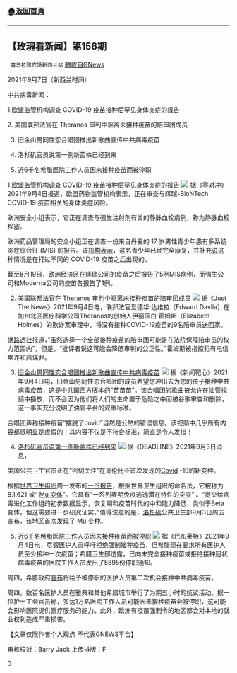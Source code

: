 ###  [:house:返回首頁](https://github.com/ourhimalayas/txt)
---


## 【玫瑰看新闻】第156期
` 喜马拉雅农场新西兰站` [轉載自GNews](https://gnews.org/zh-hans/1523940/)

2021年9月7日（新西兰时间）

中共病毒新闻：

1.欧盟监管机构调查 COVID-19 疫苗接种后罕见身体炎症的报告

2. 美国联邦法官在 Theranos 审判中驱离未接种疫苗的陪审团成员

3. 旧金山男同性恋合唱团推出新歌曲宣传中共病毒疫苗

4. 洛杉矶官员说第一例新菌株已经到来

5. 近6千名希腊医院工作人员因未接种疫苗而被停职

1.[欧盟监管机构调查 COVID-19 疫苗接种后罕见身体炎症的报告](https://www.zerohedge.com/covid-19/reports-rare-body-inflammation-after-covid-19-vaccinations-being-investigated-eu-watchdog)
![](https://assets.gnews.org/wp-content/uploads/2021/09/图片-1-7.jpg)
据《零对冲》2021年9月4日报道，欧盟药物监管机构表示，正在审查与辉瑞-BioNTech COVID-19 疫苗相关的身体炎症风险。

欧洲安全小组表示，它正在调查与强生注射剂有关的静脉血栓病例，称为静脉血栓栓塞。

欧洲药品管理局的安全小组正在调查一份来自丹麦的 17 岁男性青少年患有多系统炎症综合征 (MIS) 的报告。该[机构表示](https://www.ema.europa.eu/en/news/meeting-highlights-pharmacovigilance-risk-assessment-committee-prac-30-august-2-september-2021)，这名青少年已经完全康复，并补充[说](https://www.ema.europa.eu/en/news/meeting-highlights-pharmacovigilance-risk-assessment-committee-prac-30-august-2-september-2021)这种情况是在打过不同的 COVID-19 疫苗之后出现的。

截至8月19日，欧洲经济区在辉瑞公司的疫苗之后报告了5例MIS病例，而强生公司和Moderna公司的疫苗各报告了1例。

2. 美国联邦法官在 Theranos 审判中驱离未接种疫苗的陪审团成员
![](https://assets.gnews.org/wp-content/uploads/2021/09/图片-2-3.jpg)
据《Just The News》2021年9月4日电，联邦法官爱德华·达维拉（Edward Davila）在加州北区医疗科学公司Theranos的创始人伊丽莎白·霍姆斯（Elizabeth Holmes）的欺诈案审理中，将没有接种COVID-19疫苗的9名陪审员送回家。

据[路透社](https://www.reuters.com/world/us/theranos-judge-requires-covid-shots-jurors-will-that-skew-jury-pool-2021-09-02/)报道，”虽然选择一个全部接种疫苗的陪审团可能是在法院保障陪审员的权力范围内”，但是，“批评者说这可能会降低审判的公正性。”霍姆斯被指控犯有电信欺诈和共谋罪。

3. [旧金山男同性恋合唱团推出新歌曲宣传中共病毒疫苗](https://www.newstarget.com/2021-09-04-san-francisco-gay-chorus-propaganda-vaccinated-covid.html)
![](https://assets.gnews.org/wp-content/uploads/2021/09/图片-3-3.jpg)
据《新闻靶心》2021年9月4日电，旧金山男同性恋合唱团的成员希望您冲出去为您的孩子接种中共病毒疫苗，这是中共国西方版本的“苗苗苗”。该合唱团的歌曲被允许在油管视频中播放，而不会因为他们将人们的生命置于危险之中而被谷歌审查和删除，这一事实充分说明了油管平台的双重标准。

合唱团声称接种疫苗“摆脱了covid”当然是公然的错误信息。该视频中几乎所有内容都很明显是虚假的！其内容不仅是不符合标准，简直是令人发指！

4. [洛杉矶官员说第一例新菌株已经到来](https://deadline.com/2021/09/mu-variant-los-angeles-first-cases-new-covid-1234827340/)
![](https://assets.gnews.org/wp-content/uploads/2021/09/图片-4-3.jpg)
据《DEADLINE》2021年9月3日消息，

美国公共卫生官员正在“密切关注”在哥伦比亚首次发现的[Covid](https://deadline.com/tag/covid/) -19的新变种。

根据[世界卫生组织](https://www.who.int/publications/m/item/weekly-epidemiological-update-on-covid-19---31-august-2021)周一发布的[一份报告](https://www.who.int/publications/m/item/weekly-epidemiological-update-on-covid-19---31-august-2021)，根据世界卫生组织的命名法，它被称为 B.1.621 或“ [Mu 变体](https://deadline.com/tag/mu-variant/)”。它具有“一系列表明免疫逃逸潜在特性的突变” 。“提交给病毒进化工作组的初步数据显示，恢复期和疫苗时代的中和能力降低，类似于Beta 变体，但这需要进一步研究证实。”值得注意的是，[洛杉矶](https://deadline.com/tag/los-angeles/)公共卫生部9月3日周五宣布，该地区首次发现了 Mu 变种。

5. [近6千名希腊医院工作人员因未接种疫苗而被停职](https://www.breitbart.com/europe/2021/09/04/nearly-6000-greek-hospital-workers-suspended-refusing-vaccine/)
![](https://assets.gnews.org/wp-content/uploads/2021/09/图片-5-1.jpg)
据《巴布莱特》2021年9月4日电，尽管医护人员呼吁拒绝强制接种疫苗，但希腊现在要求所有医护人员至少接种一次疫苗；希腊卫生部透露，已向未完全接种疫苗或拒绝接种冠状病毒疫苗的医院工作人员发出了5895份停职通知。

周四，希腊政府[宣布](https://www.ekathimerini.com/news/1167270/unvaccinated-healthcare-workers-given-second-chance-to-get-the-shot/)将给予被停职的医护人员第二次机会接种中共病毒疫苗。

周四，数百名医护人员在雅典和其他希腊城市举行了为期五小时的抗议活动。据一位护士工会官员称，多达1万名医院工作人员可能因未接种疫苗会被停职，这可能会影响医院提供医疗服务的能力。此外，欧洲有疫苗强制令的地区都会对本地的就业权利造成严重损害。

【文章仅限作者个人观点 不代表GNEWS平台】

审核校对：Barry Jack
上传排版：F

0

